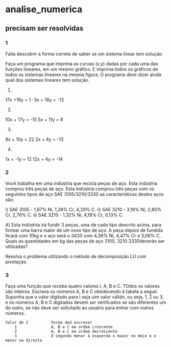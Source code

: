 # analise_numerica

## precisam ser resolvidas

### 1 
Falta descobrir a forma correta de saber se um sistema linear tem solução

Faça um programa que imprima as curvas (x,y) dadas por cada uma das funções lineares, em um mesmo gráfico. E imprima todos os gráficos de todos os sistemas lineares na mesma figura. O programa deve dizer ainda qual dos sistemas lineares tem solução.

1)
17x +16y = 1
-3x + 16y = -13

2)
10x + 17y = -15
5x + 11y = 9

3)
8x + 10y = 22
2x + 4y = -13

4)
1x + -1y = 12
12x + 4y = -14

### 2

Você trabalha em uma indústria que recicla peças de aço. Esta indústria comprou três peças de aço. Esta indústria comprou três peças com os seguintes tipos de aço SAE 3105/3210/3330 as características destes aços são:

i) SAE 3105 - 1,87%  Ni, 1,26% Cr, 4,29% C.
ii) SAE 3210 - 3,16% Ni, 2,80% Cr, 2,76% C.
ii) SAE 3210 - 1,32% Ni, 4,19% Cr, 0,13% C.

A) Esta indústria irá fundir 3 peças, uma de cada tipo descrito acima, para formar uma barra maior de um novo tipo de aço. A peça depois de fundida ficará com 10kg e o aço será o 3420 com 4,36% Ni, 4,47% Cr e 3,06% C. Quais as quantidades em kg das peças de aço 3105, 3210 3330deverão ser utilizadas?

Resolva o problema utilizando o método de decomposição LU com pivotação.

### 3

Faça uma função que receba quatro valores I, A, B e C. TOdos os valores são inteiros. Escreva os números A, B e C obedecendo à tabela a seguir. Suponha que o valor digitado para I seja uim valor válido, ou seja, 1, 2 ou 3, e os números A, B e C digitados devem ser verificados se são diferentes um do outro, se não deve ser solicitado ao usuário para entrar com outros números.


	Valor de I			Forma ded escrever
	    1				A, B e C em ordem crescente
	    2				A, B e C em ordem decrescente
	    3				O segundo menor à esquerda o maior no meio e o menor na direita
